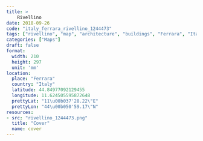 ```yaml
---
title: > 
    Rivellino
date: 2018-09-26
code: "italy_ferrara_rivellino_1244473"
tags: ["rivellino", "map", "architecture", "buildings", "Ferrara", "Italy"]
categories: ["Maps"]
draft: false
format:
  width: 210
  height: 297
  unit: 'mm'
location:
  place: "Ferrara"
  country: "Italy"
  latitude: 44.84977092129455
  longitude: 11.624505595872648
  prettyLat: "11\u00b037'28.22\"E"
  prettyLon: "44\u00b050'59.17\"N"
resources:
- src: "rivellino_1244473.png"
  title: "Cover"
  name: cover
---
```

